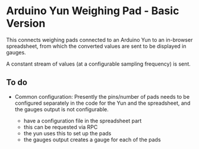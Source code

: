 # Arduino Yun Weighing Pad - Basic Version

This connects weighing pads connected to an Arduino Yun to an in-browser spreadsheet, from which the converted values are sent to be displayed in gauges.

A constant stream of values (at a configurable sampling frequency) is sent.

## To do

* Common configuration: Presently the pins/number of pads needs to be configured separately in the code for the Yun and the spreadsheet, and the gauges output is not configurable. 

   * have a configuration file in the spreadsheet part
   * this can be requested via RPC
   * the yun uses this to set up the pads
   * the gauges output creates a gauge for each of the pads


